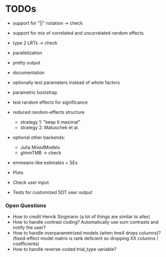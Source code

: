 # TODOs


+ support for "||" notation -> check
+ support for mix of correlated and uncorrelated random effects
+ type 2 LRTs -> check
+ parallelization
+ pretty output
+ documentation
+ optionally test parameters instead of whole factors
+ parametric bootstrap
+ test random effects for significance
+ reduced random-effects structure
  + strategy 1: "keep it maximal"
  + strategy 2: Matuschek et al. 


+ optional other backends:
  + Julia MixedModels
  + glmmTMB  -> check

+ emmeans-like estimates + SEs

+ Plots

+ Check user input

+ Tests for customized SDT user output

### Open Questions

+ How to credit Henrik Singmann (a lot of things are similar to afex)
+ How to handle contrast coding? Automatically use sum contrasts and notify the user? 
+ How to handle overparametrized models (when lme4 drops columns)? (fixed-effect model matrix is rank deficient so dropping XX columns / coefficients)
+ How to handle reverse-coded trial_type variable? 

